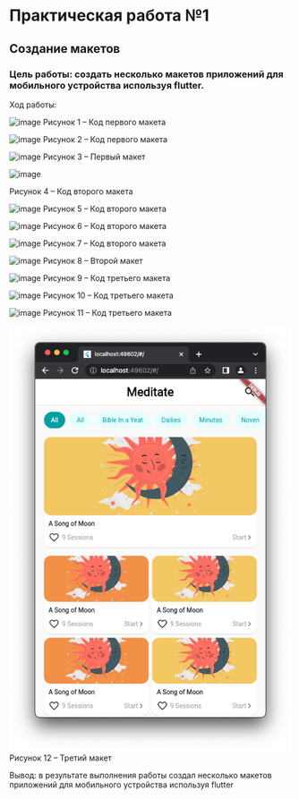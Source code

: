 # Практическая работа №1
## Создание макетов
### Цель работы: создать несколько макетов приложений для мобильного устройства используя flutter.
Ход работы:
 
![image](https://user-images.githubusercontent.com/114649232/198521309-7031274d-59a2-48ce-8d91-ae7bd59eea9e.png)
Рисунок 1 – Код первого макета

![image](https://user-images.githubusercontent.com/114649232/198521402-eae1baa5-f297-49f0-ae2b-bd89779b33bc.png)
Рисунок 2 – Код первого макета

![image](https://user-images.githubusercontent.com/114649232/198521440-3416f27a-5707-418d-8842-145024d879d2.png) 
Рисунок 3 – Первый макет
 
![image](https://user-images.githubusercontent.com/114649232/198521497-11d537d6-0ff0-4fdf-a12c-3fb2254322cd.png)

Рисунок 4 – Код второго макета
 
![image](https://user-images.githubusercontent.com/114649232/198521538-804cb4ba-3ebe-408f-9a32-c4074eef8551.png)
Рисунок 5 – Код второго макета
 
![image](https://user-images.githubusercontent.com/114649232/198521646-627d3e6c-7b22-4060-8c20-37ebedcf7072.png)
Рисунок 6 – Код второго макета

![image](https://user-images.githubusercontent.com/114649232/198521707-dffb92f2-879b-4323-99eb-ad6242ff9ad3.png)
Рисунок 7 – Код второго макета
 
![image](https://user-images.githubusercontent.com/114649232/198521767-cf64a02d-3cce-470d-8e8f-7f60589a6a37.png) 
Рисунок 8 – Второй макет

![image](https://sun9-60.userapi.com/impg/x4V48SwH7J95bi5Kywjzrg-CbXE-Wch9f18YRQ/Q9JV0cXbNsI.jpg?size=1920x1080&quality=96&sign=2ba79239c77c7814e5d0b6134c871c9d&type=album)
Рисунок 9 – Код третьего макета

![image](https://sun9-2.userapi.com/impg/zM9LuC5rvHtsFh2jTYvcVTsT4C43m0U53kfETw/UHYXTRPIfcY.jpg?size=1920x1080&quality=96&sign=9d8a18ce3b46bc03b04687c8297d9a2b&type=album)
Рисунок 10 – Код третьего макета

![image](https://sun9-38.userapi.com/impg/9jWHLJIkocsWdSf-yZVHu-Xr6_LnBsv_xl1hww/scOEZtbzlXo.jpg?size=1920x1080&quality=96&sign=c9d7cb3524a2b0bee5a70bdc97799dac&type=album)
Рисунок 11 – Код третьего макета

![image](https://github.com/AlexeevSA/Flutter/blob/main/PrImg/7.png)
Рисунок 12 – Третий макет

Вывод: в результате выполнения работы создал несколько макетов приложений для мобильного устройства используя flutter
